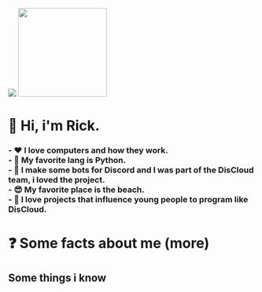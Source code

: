 <img src="https://static.vecteezy.com/system/resources/previews/001/195/702/non_2x/speech-bubbles-pixel-welcome-png.png">

<img height="180em" src="https://camo.githubusercontent.com/c128a1cd2ba6c2b9a3b051e34dd03b2dd975b5af4c4a421dce326ce10312d1b3/68747470733a2f2f6769746875622d726561646d652d73746174732e76657263656c2e6170702f6170693f757365726e616d653d44696f676f4d617271756573323030332673686f775f69636f6e733d74727565267468656d653d64726163756c6126696e636c7564655f616c6c5f636f6d6d6974733d7472756526636f756e745f707269766174653d74727565" data-canonical-src="https://github-readme-stats.vercel.app/api?username=DiogoMarques2003&amp;show_icons=true&amp;theme=dracula&amp;include_all_commits=true&amp;count_private=true" style="max-width:100%;">

<h1> 👋 Hi, i'm Rick.
   <h3>- ❤️ I love computers and how they work.<br>
   - 🐍 My favorite lang is Python.<br>
   - 🤖 I make some bots for Discord and I was part of the DisCloud team, i loved the project.<br>
   - 😎 My favorite place is the beach.<br>
   - 👾 I love projects that influence young people to program like DisCloud.<br>
   <h3>
<h1>
   
<h1>❓ Some facts about me (more)
   <h2>Some things i know
      
   <h1>
